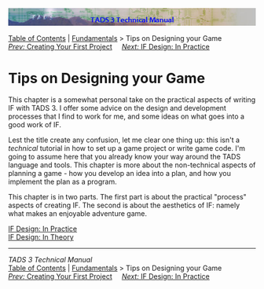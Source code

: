 ---
---
<div class="topbar">

<img src="topbar.jpg" data-border="0" />

</div>

<div class="nav">

<a href="toc.html" class="nav">Table of Contents</a> \|
<a href="fund.html" class="nav">Fundamentals</a> \> Tips on Designing
your Game  
<span class="navnp"><a href="t3start.html" class="nav"><em>Prev:</em> Creating Your First
Project</a>    
<a href="t3des1.html" class="nav"><em>Next:</em> IF Design: In
Practice</a>     </span>

</div>

<div class="main">

# Tips on Designing your Game

This chapter is a somewhat personal take on the practical aspects of
writing IF with TADS 3. I offer some advice on the design and
development processes that I find to work for me, and some ideas on what
goes into a good work of IF.

Lest the title create any confusion, let me clear one thing up: this
isn't a *technical* tutorial in how to set up a game project or write
game code. I'm going to assume here that you already know your way
around the TADS language and tools. This chapter is more about the
non-technical aspects of planning a game - how you develop an idea into
a plan, and how you implement the plan as a program.

This chapter is in two parts. The first part is about the practical
"process" aspects of creating IF. The second is about the aesthetics of
IF: namely what makes an enjoyable adventure game.

<div class="sectoc">

[IF Design: In Practice](t3des1.html)  
[IF Design: In Theory](t3des2.html)  

</div>

</div>

------------------------------------------------------------------------

<div class="navb">

*TADS 3 Technical Manual*  
<a href="toc.html" class="nav">Table of Contents</a> \|
<a href="fund.html" class="nav">Fundamentals</a> \> Tips on Designing
your Game  
<span class="navnp"><a href="t3start.html" class="nav"><em>Prev:</em> Creating Your First
Project</a>    
<a href="t3des1.html" class="nav"><em>Next:</em> IF Design: In
Practice</a>     </span>

</div>
